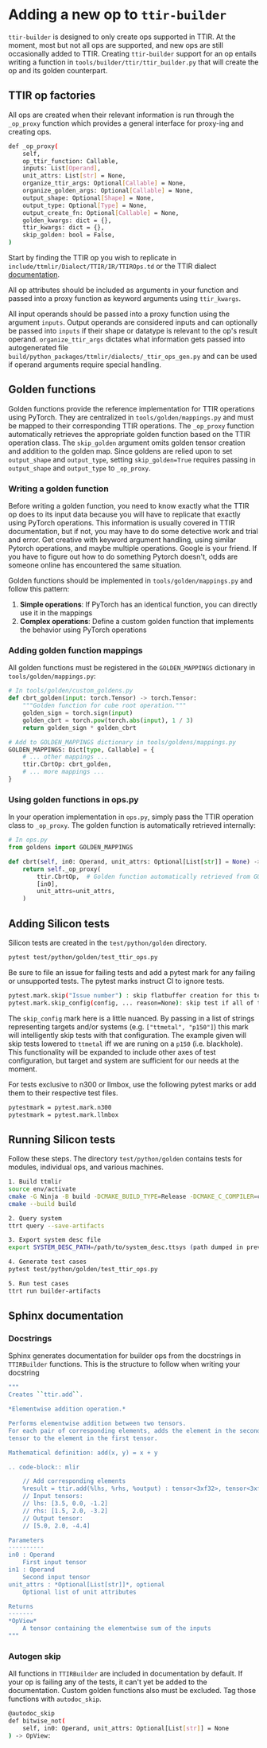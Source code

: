 
# Adding a new op to `ttir-builder`

`ttir-builder` is designed to only create ops supported in TTIR. At the moment, most but not all ops are supported, and new ops are still occasionally added to TTIR. Creating `ttir-builder` support for an op entails writing a function in `tools/builder/ttir/ttir_builder.py` that will create the op and its golden counterpart.

## TTIR op factories

All ops are created when their relevant information is run through the `_op_proxy` function which provides a general interface for proxy-ing and creating ops.

```bash
def _op_proxy(
    self,
    op_ttir_function: Callable,
    inputs: List[Operand],
    unit_attrs: List[str] = None,
    organize_ttir_args: Optional[Callable] = None,
    organize_golden_args: Optional[Callable] = None,
    output_shape: Optional[Shape] = None,
    output_type: Optional[Type] = None,
    output_create_fn: Optional[Callable] = None,
    golden_kwargs: dict = {},
    ttir_kwargs: dict = {},
    skip_golden: bool = False,
)
```

Start by finding the TTIR op you wish to replicate in `include/ttmlir/Dialect/TTIR/IR/TTIROps.td` or the TTIR dialect [documentation](https://docs.tenstorrent.com/tt-mlir/autogen/md/Dialect/TTIROp.html).

All op attributes should be included as arguments in your function and passed into a proxy function as keyword arguments using `ttir_kwargs`.

All input operands should be passed into a proxy function using the argument `inputs`. Output operands are considered inputs and can optionally be passed into `inputs` if their shape or datatype is relevant to the op's result operand. `organize_ttir_args` dictates what information gets passed into autogenerated file `build/python_packages/ttmlir/dialects/_ttir_ops_gen.py` and can be used if operand arguments require special handling.

## Golden functions

Golden functions provide the reference implementation for TTIR operations using PyTorch. They are centralized in `tools/golden/mappings.py` and must be mapped to their corresponding TTIR operations. The `_op_proxy` function automatically retrieves the appropriate golden function based on the TTIR operation class. The `skip_golden` argument omits golden tensor creation and addition to the golden map. Since goldens are relied upon to set `output_shape` and `output_type`, setting `skip_golden=True` requires passing in `output_shape` and `output_type` to `_op_proxy`.

### Writing a golden function

Before writing a golden function, you need to know exactly what the TTIR op does to its input data because you will have to replicate that exactly using PyTorch operations. This information is usually covered in TTIR documentation, but if not, you may have to do some detective work and trial and error. Get creative with keyword argument handling, using similar Pytorch operations, and maybe multiple operations. Google is your friend. If you have to figure out how to do something Pytorch doesn't, odds are someone online has encountered the same situation.

Golden functions should be implemented in `tools/golden/mappings.py` and follow this pattern:

1. **Simple operations**: If PyTorch has an identical function, you can directly use it in the mappings
2. **Complex operations**: Define a custom golden function that implements the behavior using PyTorch operations

### Adding golden function mappings

All golden functions must be registered in the `GOLDEN_MAPPINGS` dictionary in `tools/golden/mappings.py`:

```python
# In tools/golden/custom_goldens.py
def cbrt_golden(input: torch.Tensor) -> torch.Tensor:
    """Golden function for cube root operation."""
    golden_sign = torch.sign(input)
    golden_cbrt = torch.pow(torch.abs(input), 1 / 3)
    return golden_sign * golden_cbrt

# Add to GOLDEN_MAPPINGS dictionary in tools/goldens/mappings.py
GOLDEN_MAPPINGS: Dict[type, Callable] = {
    # ... other mappings ...
    ttir.CbrtOp: cbrt_golden,
    # ... more mappings ...
}
```

### Using golden functions in ops.py

In your operation implementation in `ops.py`, simply pass the TTIR operation class to `_op_proxy`. The golden function is automatically retrieved internally:

```python
# In ops.py
from goldens import GOLDEN_MAPPINGS

def cbrt(self, in0: Operand, unit_attrs: Optional[List[str]] = None) -> OpView:
    return self._op_proxy(
        ttir.CbrtOp,  # Golden function automatically retrieved from GOLDEN_MAPPINGS
        [in0],
        unit_attrs=unit_attrs,
    )
```


## Adding Silicon tests
Silicon tests are created in the `test/python/golden` directory.
```bash
pytest test/python/golden/test_ttir_ops.py
```
Be sure to file an issue for failing tests and add a pytest mark for any failing or unsupported tests. The pytest marks instruct CI to ignore tests.
```bash
pytest.mark.skip("Issue number") : skip flatbuffer creation for this test
pytest.mark.skip_config(config, ... reason=None): skip test if all of the specified targets/backends per config are present
```

The `skip_config` mark here is a little nuanced. By passing in a list of
strings representing targets and/or systems (e.g. `["ttmetal", "p150"]`) this
mark will intelligently skip tests with that configuration. The example given
will skip tests lowered to `ttmetal` iff we are runing on a `p150` (i.e.
blackhole). This functionality will be expanded to include other axes of test
configuration, but target and system are sufficient for our needs at the
moment.

For tests exclusive to n300 or llmbox, use the following pytest marks or add them to their respective test files.
```bash
pytestmark = pytest.mark.n300
pytestmark = pytest.mark.llmbox
```

## Running Silicon tests
Follow these steps. The directory `test/python/golden` contains tests for modules, individual ops, and various machines.
```bash
1. Build ttmlir
source env/activate
cmake -G Ninja -B build -DCMAKE_BUILD_TYPE=Release -DCMAKE_C_COMPILER=clang-17 -DCMAKE_CXX_COMPILER=clang++-17 -DCMAKE_CXX_COMPILER_LAUNCHER=ccache -DTTMLIR_ENABLE_RUNTIME=ON -DTT_RUNTIME_ENABLE_PERF_TRACE=ON
cmake --build build

2. Query system
ttrt query --save-artifacts

3. Export system desc file
export SYSTEM_DESC_PATH=/path/to/system_desc.ttsys (path dumped in previous command)

4. Generate test cases
pytest test/python/golden/test_ttir_ops.py

5. Run test cases
ttrt run builder-artifacts
```

## Sphinx documentation

### Docstrings
Sphinx generates documentation for builder ops from the docstrings in `TTIRBuilder` functions. This is the structure to follow when writing your docstring

```bash
"""
Creates ``ttir.add``.

*Elementwise addition operation.*

Performs elementwise addition between two tensors.
For each pair of corresponding elements, adds the element in the second
tensor to the element in the first tensor.

Mathematical definition: add(x, y) = x + y

.. code-block:: mlir

    // Add corresponding elements
    %result = ttir.add(%lhs, %rhs, %output) : tensor<3xf32>, tensor<3xf32>, tensor<3xf32> -> tensor<3xf32>
    // Input tensors:
    // lhs: [3.5, 0.0, -1.2]
    // rhs: [1.5, 2.0, -3.2]
    // Output tensor:
    // [5.0, 2.0, -4.4]

Parameters
----------
in0 : Operand
    First input tensor
in1 : Operand
    Second input tensor
unit_attrs : *Optional[List[str]]*, optional
    Optional list of unit attributes

Returns
-------
*OpView*
    A tensor containing the elementwise sum of the inputs
"""
```

### Autogen skip
All functions in `TTIRBuilder` are included in documentation by default. If your op is failing any of the tests, it can't yet be added to the documentation. Custom golden functions also must be excluded. Tag those functions with `autodoc_skip`.

```bash
@autodoc_skip
def bitwise_not(
    self, in0: Operand, unit_attrs: Optional[List[str]] = None
) -> OpView:
```
